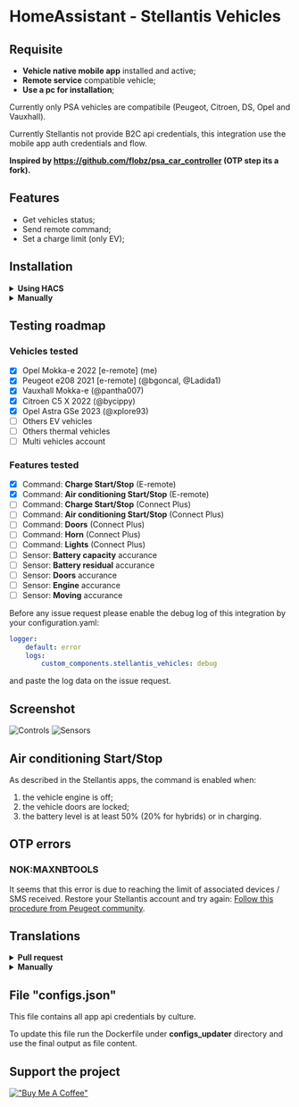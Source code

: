 # HomeAssistant - Stellantis Vehicles
## Requisite
- **Vehicle native mobile app** installed and active;
- **Remote service** compatible vehicle;
- **Use a pc for installation**;

Currently only PSA vehicles are compatibile (Peugeot, Citroen, DS, Opel and Vauxhall).

Currently Stellantis not provide B2C api credentials, this integration use the mobile app auth credentials and flow.

**Inspired by https://github.com/flobz/psa_car_controller (OTP step its a fork).**

## Features
- Get vehicles status;
- Send remote command;
- Set a charge limit (only EV);

## Installation
<details><summary><b>Using HACS</b></summary>

1. Go to [HACS](https://hacs.xyz/) section;
2. From the 3 dots menu (top right) click on **Add custom repository**;
3. Add as **Integration** this url https://github.com/andreadegiovine/homeassistant-stellantis-vehicles;
4. Search and install **Stellantis Vehicles** from the HACS integration list;
5. Add this integration from the **Home Assistant** integrations.

</details>
<details><summary><b>Manually</b></summary>

1. Download this repository;
2. Copy the directory **custom_components/stellantis_vehicles** on your Home Assistant **config/custom_components/stellantis_vehicles**;
3. Restart HomeAssistant;
4. Add this integration from the **Home Assistant** integrations.

</details>

## Testing roadmap
### Vehicles tested
- [x] Opel Mokka-e 2022 [e-remote] (me)
- [x] Peugeot e208 2021 [e-remote] (@bgoncal, @Ladida1)
- [x] Vauxhall Mokka-e (@pantha007)
- [x] Citroen C5 X 2022 (@bycippy)
- [x] Opel Astra GSe 2023 (@xplore93)
- [ ] Others EV vehicles
- [ ] Others thermal vehicles
- [ ] Multi vehicles account
### Features tested
- [x] Command: **Charge Start/Stop** (E-remote)
- [x] Command: **Air conditioning Start/Stop** (E-remote)
- [ ] Command: **Charge Start/Stop** (Connect Plus)
- [ ] Command: **Air conditioning Start/Stop** (Connect Plus)
- [ ] Command: **Doors** (Connect Plus)
- [ ] Command: **Horn** (Connect Plus)
- [ ] Command: **Lights** (Connect Plus)
- [ ] Sensor: **Battery capacity** accurance
- [ ] Sensor: **Battery residual** accurance
- [ ] Sensor: **Doors** accurance
- [ ] Sensor: **Engine** accurance
- [ ] Sensor: **Moving** accurance

Before any issue request please enable the debug log of this integration by your configuration.yaml:

```yaml
logger:
    default: error
    logs:
        custom_components.stellantis_vehicles: debug
```

and paste the log data on the issue request.

## Screenshot
![Controls](./images/controls.png)
![Sensors](./images/sensors.png)

## Air conditioning Start/Stop
As described in the Stellantis apps, the command is enabled when:
1. the vehicle engine is off;
2. the vehicle doors are locked;
3. the battery level is at least 50% (20% for hybrids) or in charging.

## OTP errors
### NOK:MAXNBTOOLS
It seems that this error is due to reaching the limit of associated devices / SMS received. Restore your Stellantis account and try again:
[Follow this procedure from Peugeot community](https://peugeot.my-customerportal.com/peugeot/s/article/AP-I-have-problems-with-the-pin-safety-code-or-I-want-to-change-it-What-can-I-do?language=en_GB).

## Translations
<details><summary><b>Pull request</b></summary>

Fork this repo and create/update your language file under `custom_components/stellantis_vehicles/translations/` starting from `en.json`.
</details>
<details><summary><b>Manually</b></summary>

Copy the content of file `custom_components/stellantis_vehicles/translations/en.json` to a new file, edit all labels ("key": **"Label"**) and open a issue request including the new/updated json language file.
</details>

## File "configs.json"
This file contains all app api credentials by culture.

To update this file run the Dockerfile under **configs_updater** directory and use the final output as file content.

## Support the project
[!["Buy Me A Coffee"](https://www.buymeacoffee.com/assets/img/custom_images/orange_img.png)](https://www.buymeacoffee.com/andreatito)

